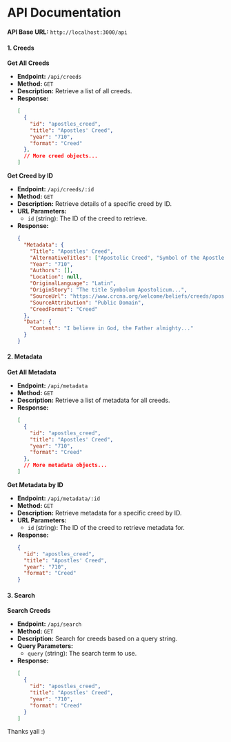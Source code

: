 # API Documentation

**API Base URL:** `http://localhost:3000/api`

#### 1. **Creeds**

**Get All Creeds**
- **Endpoint:** `/api/creeds`
- **Method:** `GET`
- **Description:** Retrieve a list of all creeds.
- **Response:**
  ```json
  [
    {
      "id": "apostles_creed",
      "title": "Apostles' Creed",
      "year": "710",
      "format": "Creed"
    },
    // More creed objects...
  ]
  ```

**Get Creed by ID**
- **Endpoint:** `/api/creeds/:id`
- **Method:** `GET`
- **Description:** Retrieve details of a specific creed by ID.
- **URL Parameters:**
  - `id` (string): The ID of the creed to retrieve.
- **Response:**
  ```json
  {
    "Metadata": {
      "Title": "Apostles' Creed",
      "AlternativeTitles": ["Apostolic Creed", "Symbol of the Apostles"],
      "Year": "710",
      "Authors": [],
      "Location": null,
      "OriginalLanguage": "Latin",
      "OriginStory": "The title Symbolum Apostolicum...",
      "SourceUrl": "https://www.crcna.org/welcome/beliefs/creeds/apostles-creed",
      "SourceAttribution": "Public Domain",
      "CreedFormat": "Creed"
    },
    "Data": {
      "Content": "I believe in God, the Father almighty..."
    }
  }
  ```

#### 2. **Metadata**

**Get All Metadata**
- **Endpoint:** `/api/metadata`
- **Method:** `GET`
- **Description:** Retrieve a list of metadata for all creeds.
- **Response:**
  ```json
  [
    {
      "id": "apostles_creed",
      "title": "Apostles' Creed",
      "year": "710",
      "format": "Creed"
    },
    // More metadata objects...
  ]
  ```

**Get Metadata by ID**
- **Endpoint:** `/api/metadata/:id`
- **Method:** `GET`
- **Description:** Retrieve metadata for a specific creed by ID.
- **URL Parameters:**
  - `id` (string): The ID of the creed to retrieve metadata for.
- **Response:**
  ```json
  {
    "id": "apostles_creed",
    "title": "Apostles' Creed",
    "year": "710",
    "format": "Creed"
  }
  ```

#### 3. **Search**

**Search Creeds**
- **Endpoint:** `/api/search`
- **Method:** `GET`
- **Description:** Search for creeds based on a query string.
- **Query Parameters:**
  - `query` (string): The search term to use.
- **Response:**
  ```json
  [
    {
      "id": "apostles_creed",
      "title": "Apostles' Creed",
      "year": "710",
      "format": "Creed"
    }
  ]
  ```
Thanks yall :)